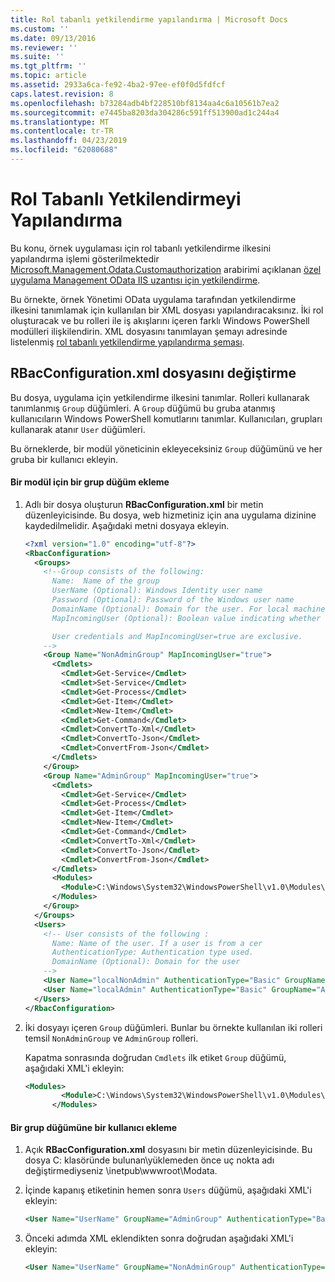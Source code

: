 ```yaml
---
title: Rol tabanlı yetkilendirme yapılandırma | Microsoft Docs
ms.custom: ''
ms.date: 09/13/2016
ms.reviewer: ''
ms.suite: ''
ms.tgt_pltfrm: ''
ms.topic: article
ms.assetid: 2933a6ca-fe92-4ba2-97ee-ef0f0d5fdfcf
caps.latest.revision: 8
ms.openlocfilehash: b73284adb4bf228510bf8134aa4c6a10561b7ea2
ms.sourcegitcommit: e7445ba8203da304286c591ff513900ad1c244a4
ms.translationtype: MT
ms.contentlocale: tr-TR
ms.lasthandoff: 04/23/2019
ms.locfileid: "62080688"
---
```

# <a name="configuring-role-based-authorization"></a>Rol Tabanlı Yetkilendirmeyi Yapılandırma

Bu konu, örnek uygulaması için rol tabanlı yetkilendirme ilkesini yapılandırma işlemi gösterilmektedir [Microsoft.Management.Odata.Customauthorization](/dotnet/api/Microsoft.Management.Odata.CustomAuthorization) arabirimi açıklanan [özel uygulama Management OData IIS uzantısı için yetkilendirme](./implementing-custom-authorization-for-a-management-odata-web-service.md).

Bu örnekte, örnek Yönetimi OData uygulama tarafından yetkilendirme ilkesini tanımlamak için kullanılan bir XML dosyası yapılandıracaksınız. İki rol oluşturacak ve bu rolleri ile iş akışlarını içeren farklı Windows PowerShell modülleri ilişkilendirin. XML dosyasını tanımlayan şemayı adresinde listelenmiş [rol tabanlı yetkilendirme yapılandırma şeması](./role-based-authorization-configuration-schema.md).

## <a name="modifying-the-rbacconfigurationxml-file"></a>RBacConfiguration.xml dosyasını değiştirme

Bu dosya, uygulama için yetkilendirme ilkesini tanımlar. Rolleri kullanarak tanımlanmış `Group` düğümleri. A `Group` düğümü bu gruba atanmış kullanıcıların Windows PowerShell komutlarını tanımlar. Kullanıcıları, grupları kullanarak atanır `User` düğümleri.

Bu örneklerde, bir modül yöneticinin ekleyeceksiniz `Group` düğümünü ve her gruba bir kullanıcı ekleyin.

#### <a name="adding-a-module-to-a-group-node"></a>Bir modül için bir grup düğüm ekleme

1. Adlı bir dosya oluşturun **RBacConfiguration.xml** bir metin düzenleyicisinde. Bu dosya, web hizmetiniz için ana uygulama dizinine kaydedilmelidir. Aşağıdaki metni dosyaya ekleyin.

   ```xml
   <?xml version="1.0" encoding="utf-8"?>
   <RbacConfiguration>
     <Groups>
       <!--Group consists of the following:
         Name:  Name of the group
         UserName (Optional): Windows Identity user name
         Password (Optional): Password of the Windows user name
         DomainName (Optional): Domain for the user. For local machine account either do not include them or give the machine name. Do not give empty string
         MapIncomingUser (Optional): Boolean value indicating whether to execute cmdlet in the context of network client.

         User credentials and MapIncomingUser=true are exclusive.
       -->
       <Group Name="NonAdminGroup" MapIncomingUser="true">
         <Cmdlets>
           <Cmdlet>Get-Service</Cmdlet>
           <Cmdlet>Set-Service</Cmdlet>
           <Cmdlet>Get-Process</Cmdlet>
           <Cmdlet>Get-Item</Cmdlet>
           <Cmdlet>New-Item</Cmdlet>
           <Cmdlet>Get-Command</Cmdlet>
           <Cmdlet>ConvertTo-Xml</Cmdlet>
           <Cmdlet>ConvertTo-Json</Cmdlet>
           <Cmdlet>ConvertFrom-Json</Cmdlet>
         </Cmdlets>
       </Group>
       <Group Name="AdminGroup" MapIncomingUser="true">
         <Cmdlets>
           <Cmdlet>Get-Service</Cmdlet>
           <Cmdlet>Get-Process</Cmdlet>
           <Cmdlet>Get-Item</Cmdlet>
           <Cmdlet>New-Item</Cmdlet>
           <Cmdlet>Get-Command</Cmdlet>
           <Cmdlet>ConvertTo-Xml</Cmdlet>
           <Cmdlet>ConvertTo-Json</Cmdlet>
           <Cmdlet>ConvertFrom-Json</Cmdlet>
         </Cmdlets>
         <Modules>
           <Module>C:\Windows\System32\WindowsPowerShell\v1.0\Modules\ServerManager\ServerManager.psd1</Module>
         </Modules>
       </Group>
     </Groups>
     <Users>
       <!-- User consists of the following :
         Name: Name of the user. If a user is from a cer
         AuthenticationType: Authentication type used.
         DomainName (Optional): Domain for the user
       -->
       <User Name="localNonAdmin" AuthenticationType="Basic" GroupName="NonAdminGroup" />
       <User Name="localAdmin" AuthenticationType="Basic" GroupName="AdminGroup" />
     </Users>
   </RbacConfiguration>
   ```

2. İki dosyayı içeren `Group` düğümleri. Bunlar bu örnekte kullanılan iki rolleri temsil `NonAdminGroup` ve `AdminGroup` rolleri.

   Kapatma sonrasında doğrudan `Cmdlets` ilk etiket `Group` düğümü, aşağıdaki XML'i ekleyin:

   ```xml
   <Modules>
           <Module>C:\Windows\System32\WindowsPowerShell\v1.0\Modules\ServerManager\ServerManager.psd1</Module>
         </Modules>
   ```

#### <a name="adding-a-user-to-a-group-node"></a>Bir grup düğümüne bir kullanıcı ekleme

1. Açık **RBacConfiguration.xml** dosyasını bir metin düzenleyicisinde. Bu dosya C: klasöründe bulunan\\yüklemeden önce uç nokta adı değiştirmediyseniz \inetpub\wwwroot\Modata.

2. İçinde kapanış etiketinin hemen sonra `Users` düğümü, aşağıdaki XML'i ekleyin:

   ```xml
   <User Name="UserName" GroupName="AdminGroup" AuthenticationType="Basic" DomainName="DomainName"/>
   ```

3. Önceki adımda XML eklendikten sonra doğrudan aşağıdaki XML'i ekleyin:

   ```xml
   <User Name="UserName" GroupName="NonAdminGroup" AuthenticationType="Basic" DomainName="DomainName"/>
   ```